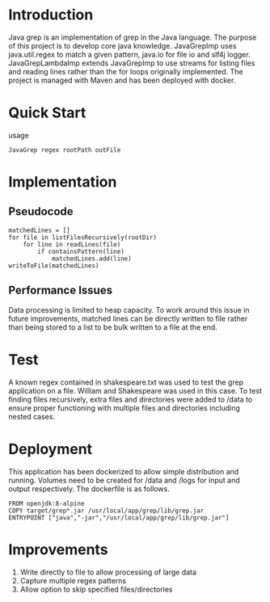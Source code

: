 # Introduction
Java grep is an implementation of grep in the Java language. The purpose of this project is to develop core java knowledge.  JavaGrepImp uses java.util.regex to match a given pattern, java.io for file io and slf4j logger.  JavaGrepLambdaImp extends JavaGrepImp to use streams for listing files and reading lines rather than the for loops originally implemented. The project is managed with Maven and has been deployed with docker. 

# Quick Start
usage
```
JavaGrep regex rootPath outFile
```


# Implementation
## Pseudocode
```
matchedLines = []
for file in listFilesRecursively(rootDir)
    for line in readLines(file)
        if containsPattern(line)
            matchedLines.add(line)
writeToFile(matchedLines)
```

## Performance Issues
Data processing is limited to heap capacity. To work around this issue in future improvements, matched lines can be directly written to file rather than being stored to a list to be bulk written to a file at the end.

# Test
A known regex contained in shakespeare.txt was used to test the grep application on a file. William and Shakespeare was used in this case. To test finding files recursively, extra files and directories were added to /data to ensure proper functioning with multiple files and directories including nested cases.

# Deployment
This application has been dockerized to allow simple distribution and running.  Volumes need to be created for /data and /logs for input and output respectively.  The dockerfile is as follows.
```
FROM openjdk:8-alpine
COPY target/grep*.jar /usr/local/app/grep/lib/grep.jar
ENTRYPOINT ["java","-jar","/usr/local/app/grep/lib/grep.jar"]
```

# Improvements
1. Write directly to file to allow processing of large data 
2. Capture multiple regex patterns
3. Allow option to skip specified files/directories
